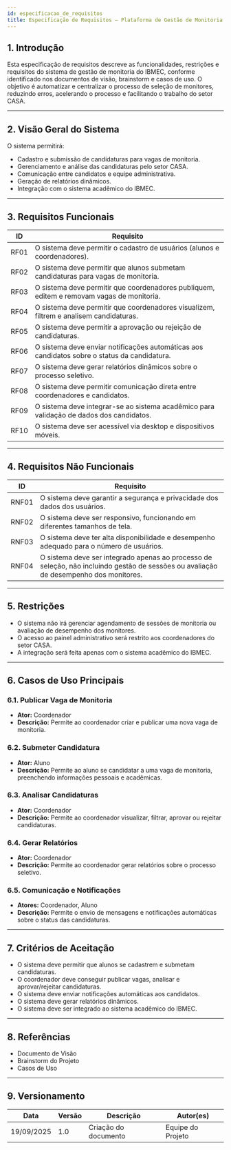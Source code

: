 ```yaml
---
id: especificacao_de_requisitos
title: Especificação de Requisitos – Plataforma de Gestão de Monitoria IBMEC (Setor CASA)
---
```


## 1. Introdução

Esta especificação de requisitos descreve as funcionalidades, restrições e requisitos do sistema de gestão de monitoria do IBMEC, conforme identificado nos documentos de visão, brainstorm e casos de uso. O objetivo é automatizar e centralizar o processo de seleção de monitores, reduzindo erros, acelerando o processo e facilitando o trabalho do setor CASA.

---

## 2. Visão Geral do Sistema

O sistema permitirá:
- Cadastro e submissão de candidaturas para vagas de monitoria.
- Gerenciamento e análise das candidaturas pelo setor CASA.
- Comunicação entre candidatos e equipe administrativa.
- Geração de relatórios dinâmicos.
- Integração com o sistema acadêmico do IBMEC.

---

## 3. Requisitos Funcionais

| ID   | Requisito                                                                                   |
|------|--------------------------------------------------------------------------------------------|
| RF01 | O sistema deve permitir o cadastro de usuários (alunos e coordenadores).                   |
| RF02 | O sistema deve permitir que alunos submetam candidaturas para vagas de monitoria.          |
| RF03 | O sistema deve permitir que coordenadores publiquem, editem e removam vagas de monitoria.  |
| RF04 | O sistema deve permitir que coordenadores visualizem, filtrem e analisem candidaturas.     |
| RF05 | O sistema deve permitir a aprovação ou rejeição de candidaturas.                           |
| RF06 | O sistema deve enviar notificações automáticas aos candidatos sobre o status da candidatura.|
| RF07 | O sistema deve gerar relatórios dinâmicos sobre o processo seletivo.                       |
| RF08 | O sistema deve permitir comunicação direta entre coordenadores e candidatos.                |
| RF09 | O sistema deve integrar-se ao sistema acadêmico para validação de dados dos candidatos.     |
| RF10 | O sistema deve ser acessível via desktop e dispositivos móveis.                             |

---

## 4. Requisitos Não Funcionais

| ID   | Requisito                                                                                   |
|------|--------------------------------------------------------------------------------------------|
| RNF01| O sistema deve garantir a segurança e privacidade dos dados dos usuários.                  |
| RNF02| O sistema deve ser responsivo, funcionando em diferentes tamanhos de tela.                 |
| RNF03| O sistema deve ter alta disponibilidade e desempenho adequado para o número de usuários.    |
| RNF04| O sistema deve ser integrado apenas ao processo de seleção, não incluindo gestão de sessões ou avaliação de desempenho dos monitores. |

---

## 5. Restrições

- O sistema não irá gerenciar agendamento de sessões de monitoria ou avaliação de desempenho dos monitores.
- O acesso ao painel administrativo será restrito aos coordenadores do setor CASA.
- A integração será feita apenas com o sistema acadêmico do IBMEC.

---

## 6. Casos de Uso Principais

### 6.1. Publicar Vaga de Monitoria
- **Ator:** Coordenador
- **Descrição:** Permite ao coordenador criar e publicar uma nova vaga de monitoria.

### 6.2. Submeter Candidatura
- **Ator:** Aluno
- **Descrição:** Permite ao aluno se candidatar a uma vaga de monitoria, preenchendo informações pessoais e acadêmicas.

### 6.3. Analisar Candidaturas
- **Ator:** Coordenador
- **Descrição:** Permite ao coordenador visualizar, filtrar, aprovar ou rejeitar candidaturas.

### 6.4. Gerar Relatórios
- **Ator:** Coordenador
- **Descrição:** Permite ao coordenador gerar relatórios sobre o processo seletivo.

### 6.5. Comunicação e Notificações
- **Atores:** Coordenador, Aluno
- **Descrição:** Permite o envio de mensagens e notificações automáticas sobre o status das candidaturas.

---

## 7. Critérios de Aceitação

- O sistema deve permitir que alunos se cadastrem e submetam candidaturas.
- O coordenador deve conseguir publicar vagas, analisar e aprovar/rejeitar candidaturas.
- O sistema deve enviar notificações automáticas aos candidatos.
- O sistema deve gerar relatórios dinâmicos.
- O sistema deve ser integrado ao sistema acadêmico do IBMEC.

---

## 8. Referências

- Documento de Visão
- Brainstorm do Projeto
- Casos de Uso

---

## 9. Versionamento

| Data       | Versão | Descrição                | Autor(es)         |
|------------|--------|--------------------------|-------------------|
| 19/09/2025 | 1.0    | Criação do documento     | Equipe do Projeto |
